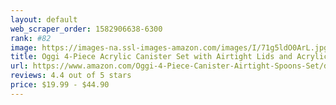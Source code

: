 ```yaml
---
layout: default 
﻿web_scraper_order: 1582906638-6300
rank: #82
image: https://images-na.ssl-images-amazon.com/images/I/71g5ldO0ArL.jpg
title: Oggi 4-Piece Acrylic Canister Set with Airtight Lids and Acrylic Spoons-Set Includes 1 each 28oz,…
url: https://www.amazon.com/Oggi-4-Piece-Canister-Airtight-Spoons-Set/dp/B0002T4ZL4/ref=zg_mw_home-garden_82?_encoding=UTF8&psc=1&refRID=VNAFRWV2J3PCK3AH2E7B
reviews: 4.4 out of 5 stars
price: $19.99 - $44.90
---
```

